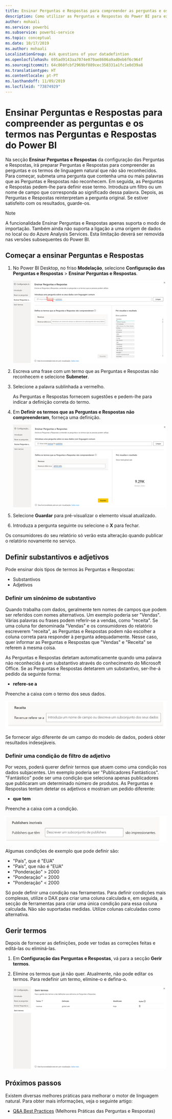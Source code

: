 ```yaml
---
title: Ensinar Perguntas e Respostas para compreender as perguntas e os termos nas Perguntas e Respostas do Power BI
description: Como utilizar as Perguntas e Respostas do Power BI para explorar os seus dados
author: mohaali
ms.service: powerbi
ms.subservice: powerbi-service
ms.topic: conceptual
ms.date: 10/17/2019
ms.author: mohaali
LocalizationGroup: Ask questions of your datadefintion
ms.openlocfilehash: 695ad9143aa7074e079ae8606a9ad0eb6f6c964f
ms.sourcegitcommit: 64c860fcbf2969bf089cec358331a1fc1e0d39a8
ms.translationtype: HT
ms.contentlocale: pt-PT
ms.lasthandoff: 11/09/2019
ms.locfileid: "73874929"
---
```

# <a name="teach-qa-to-understand-questions-and-terms-in-power-bi-qa"></a>Ensinar Perguntas e Respostas para compreender as perguntas e os termos nas Perguntas e Respostas do Power BI

Na secção **Ensinar Perguntas e Respostas** da configuração das Perguntas e Respostas, irá preparar Perguntas e Respostas para compreender as perguntas e os termos de linguagem natural que não são reconhecidos. Para começar, submeta uma pergunta que contenha uma ou mais palavras que as Perguntas e Respostas não reconhecem. Em seguida, as Perguntas e Respostas pedem-lhe para definir esse termo. Introduza um filtro ou um nome de campo que corresponda ao significado dessa palavra. Depois, as Perguntas e Respostas reinterpretam a pergunta original. Se estiver satisfeito com os resultados, guarde-os.

> [!NOTE]
> A funcionalidade Ensinar Perguntas e Respostas apenas suporta o modo de importação. Também ainda não suporta a ligação a uma origem de dados no local ou do Azure Analysis Services. Esta limitação deverá ser removida nas versões subsequentes do Power BI.

## <a name="start-to-teach-qa"></a>Começar a ensinar Perguntas e Respostas

1. No Power BI Desktop, no friso **Modelação**, selecione **Configuração das Perguntas e Respostas** > **Ensinar Perguntas e Respostas**.

    ![Sinónimo de Ensinar Perguntas e Respostas a vermelho](media/qna-tooling-teach-synonym-red.png)

2. Escreva uma frase com um termo que as Perguntas e Respostas não reconhecem e selecione **Submeter**.

3. Selecione a palavra sublinhada a vermelho. 

    As Perguntas e Respostas fornecem sugestões e pedem-lhe para indicar a definição correta do termo. 
    
3. Em **Definir os termos que as Perguntas e Respostas não compreenderam**, forneça uma definição.

    ![Pré-visualização de sinónimos de Ensinar Perguntas e Respostas](media/qna-tooling-teach-fixpreview.png)

4. Selecione **Guardar** para pré-visualizar o elemento visual atualizado.

5. Introduza a pergunta seguinte ou selecione o **X** para fechar.

Os consumidores do seu relatório só verão esta alteração quando publicar o relatório novamente no serviço.

## <a name="define-nouns-and-adjectives"></a>Definir substantivos e adjetivos

Pode ensinar dois tipos de termos às Perguntas e Respostas:

- Substantivos
- Adjetivos

### <a name="define-a-noun-synonym"></a>Definir um sinónimo de substantivo

Quando trabalha com dados, geralmente tem nomes de campos que podem ser referidos com nomes alternativos. Um exemplo poderia ser "Vendas". Várias palavras ou frases podem referir-se a vendas, como "receita". Se uma coluna for denominada "Vendas" e os consumidores do relatório escreverem "receita", as Perguntas e Respostas podem não escolher a coluna correta para responder à pergunta adequadamente. Nesse caso, quer informar as Perguntas e Respostas que "Vendas" e "Receita" se referem à mesma coisa.

As Perguntas e Respostas detetam automaticamente quando uma palavra não reconhecida é um substantivo através do conhecimento do Microsoft Office. Se as Perguntas e Respostas detetarem um substantivo, ser-lhe-á pedido da seguinte forma:

- <your term> **refere-se a** 

Preenche a caixa com o termo dos seus dados.

![Pedido de sinónimo de Ensinar Perguntas e Respostas](media/qna-tooling-synonym-prompt.png)

Se fornecer algo diferente de um campo do modelo de dados, poderá obter resultados indesejáveis.

### <a name="define-an-adjective-filter-condition"></a>Definir uma condição de filtro de adjetivo

Por vezes, poderá querer definir termos que atuem como uma condição nos dados subjacentes. Um exemplo poderia ser "Publicadores Fantásticos". "Fantástico" pode ser uma condição que seleciona apenas publicadores que publicaram um determinado número de produtos. As Perguntas e Respostas tentam detetar os adjetivos e mostram um pedido diferente:

- <field name> **que tem**  

Preenche a caixa com a condição.

![Pedido de sinónimo de Ensinar Perguntas e Respostas](media/qna-tooling-adjectives.png)

Algumas condições de exemplo que pode definir são:

- "País", que é "EUA"
- "País", que não é "EUA"
- "Ponderação" > 2000
- "Ponderação" = 2000
- "Ponderação" < 2000

Só pode definir uma condição nas ferramentas. Para definir condições mais complexas, utilize o DAX para criar uma coluna calculada e, em seguida, a secção de ferramentas para criar uma única condição para essa coluna calculada. Não são suportadas medidas. Utilize colunas calculadas como alternativa.

## <a name="manage-terms"></a>Gerir termos

Depois de fornecer as definições, pode ver todas as correções feitas e editá-las ou eliminá-las. 

1. Em **Configuração das Perguntas e Respostas**, vá para a secção **Gerir termos**.

2. Elimine os termos que já não quer. Atualmente, não pode editar os termos. Para redefinir um termo, elimine-o e defina-o.

    ![Gerir termos das Perguntas e Respostas](media/qna-manage-terms.png)

## <a name="next-steps"></a>Próximos passos

Existem diversas melhores práticas para melhorar o motor de linguagem natural. Para obter mais informações, veja o seguinte artigo:

* [Q&A Best Practices](q-and-a-best-practices.md) (Melhores Práticas das Perguntas e Respostas)
